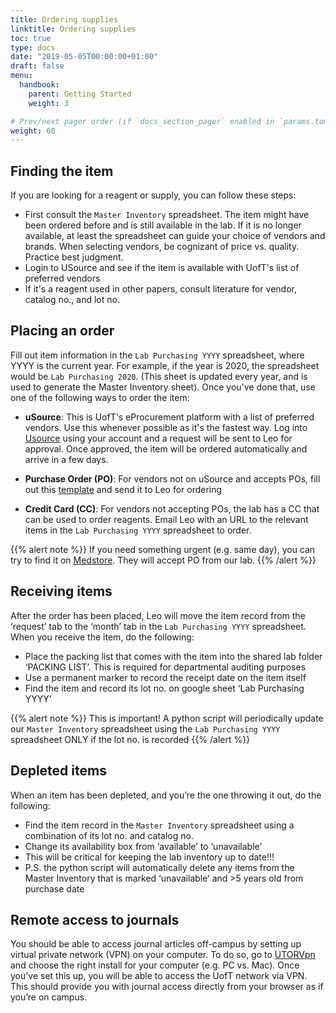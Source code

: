 ```yaml
---
title: Ordering supplies
linktitle: Ordering supplies
toc: true
type: docs
date: "2019-05-05T00:00:00+01:00"
draft: false
menu: 
  handbook:
    parent: Getting Started
    weight: 3

# Prev/next pager order (if `docs_section_pager` enabled in `params.toml`)
weight: 60
---
```


## Finding the item

If you are looking for a reagent or supply, you can follow these steps:

- First consult the ``Master Inventory`` spreadsheet. The item might have been ordered before and is still available in the lab. If it is no longer available, at least the spreadsheet can guide your choice of vendors and brands. When selecting vendors, be cognizant of price vs. quality. Practice best judgment.
- Login to USource and see if the item is available with UofT's list of preferred vendors
- If it's a reagent used in other papers, consult literature for vendor, catalog no., and lot no.


## Placing an order
Fill out item information in the `Lab Purchasing YYYY` spreadsheet, where YYYY is the current year. For example, if the year is 2020, the spreadsheet would be `Lab Purchasing 2020`. (This sheet is updated every year, and is used to generate the Master Inventory sheet). Once you've done that, use one of the following ways to order the item:

- **uSource**: This is UofT's eProcurement platform with a list of preferred vendors. Use this whenever possible as it's the fastest way. Log into [Usource](https://www.procurement.utoronto.ca/programs-and-services/usource) using your account and a request will be sent to Leo for approval. Once approved, the item will be ordered automatically and arrive in a few days.

- **Purchase Order (PO)**: For vendors not on uSource and accepts POs, fill out this [template](/) and send it to Leo for ordering

- **Credit Card (CC)**: For vendors not accepting POs, the lab has a CC that can be used to order reagents. Email Leo with an URL to the relevant items in the `Lab Purchasing YYYY` spreadsheet to order.

{{% alert note %}}
If you need something urgent (e.g. same day), you can try to find it on [Medstore](https://www.uoftmedstore.com/index.sz). They will accept PO from our lab. 
{{% /alert %}}


## Receiving items
After the order has been placed, Leo will move the item record from the ‘request’ tab to the ‘month’ tab in the `Lab Purchasing YYYY` spreadsheet. When you receive the item, do the following:

- Place the packing list that comes with the item into the shared lab folder ‘PACKING LIST’. This is required for departmental auditing purposes
- Use a permanent marker to record the receipt date on the item itself
- Find the item and record its lot no. on google sheet ‘Lab Purchasing YYYY’

{{% alert note %}}
This is important! A python script will periodically update our `Master Inventory` spreadsheet using the `Lab Purchasing YYYY` spreadsheet ONLY if the lot no. is recorded
{{% /alert %}}

## Depleted items

When an item has been depleted, and you’re the one throwing it out, do the following:

- Find the item record in the `Master Inventory` spreadsheet using a combination of its lot no. and catalog no.
- Change its availability box from ‘available’ to ‘unavailable’
- This will be critical for keeping the lab inventory up to date!!!
- P.S. the python script will automatically delete any items from the Master Inventory that is marked ‘unavailable’ and >5 years old from purchase date

## Remote access to journals

You should be able to access journal articles off-campus by setting up virtual private network (VPN) on your computer. To do so, go to [UTORVpn](http://vpn.utoronto.ca/) and choose the right install for your computer (e.g. PC vs. Mac). Once you’ve set this up, you will be able to access the UofT network via VPN. This should provide you with journal access directly from your browser as if you’re on campus.
